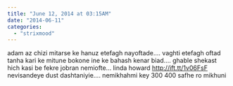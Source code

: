 ```yaml
---
title: "June 12, 2014 at 03:15AM"
date: "2014-06-11"
categories: 
  - "strixmood"
---
```


adam az chizi mitarse ke hanuz etefagh nayoftade.... vaghti etefagh oftad tanha kari ke mitune bokone ine ke bahash kenar biad.... ghable shekast hich kasi be fekre jobran nemiofte... linda howard http://ift.tt/1v06FsF nevisandeye dust dashtaniyie.... nemikhahmi key 300 400 safhe ro mikhuni
